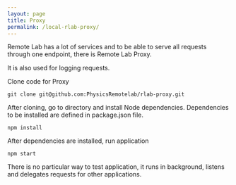 ```yaml
---
layout: page
title: Proxy
permalink: /local-rlab-proxy/
---
```


Remote Lab has a lot of services and to be able to serve all requests through one endpoint, there is Remote Lab Proxy. 

It is also used for logging requests.

Clone code for Proxy
```
git clone git@github.com:PhysicsRemotelab/rlab-proxy.git
```
After cloning, go to directory and install Node dependencies. Dependencies to be installed are defined in package.json file.
```
npm install
```
After dependencies are installed, run application
```
npm start
```
There is no particular way to test application, it runs in background, listens and delegates requests for other applications.
